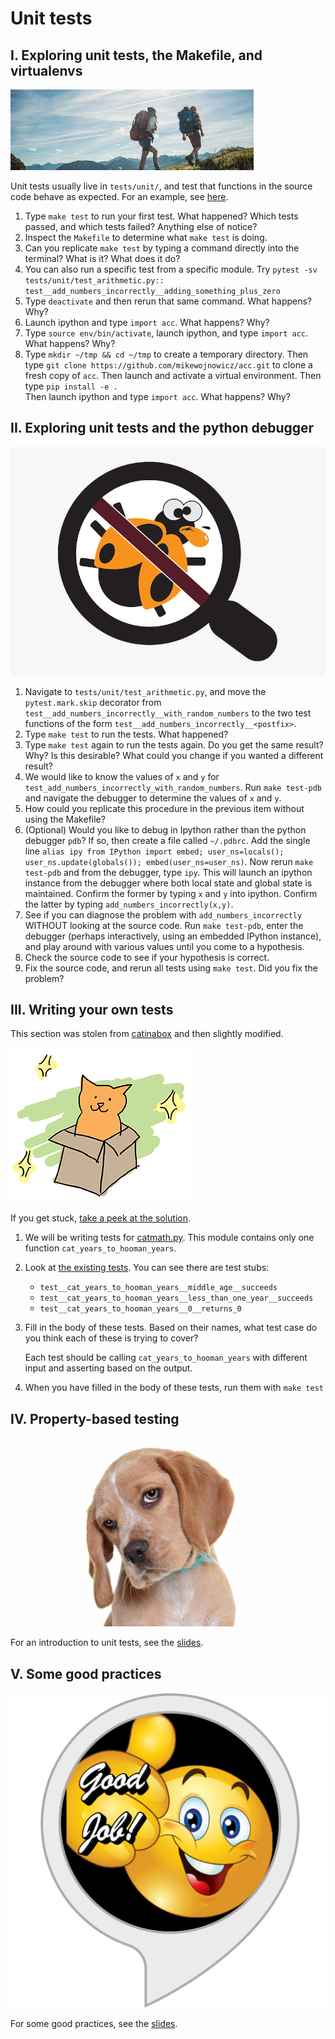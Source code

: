 # Unit tests

## I. Exploring unit tests, the Makefile, and virtualenvs

![explore](../pics/explore.jpeg)

Unit tests usually live in `tests/unit/`, and test that functions in the source code behave as expected.  For an example, see [here](https://github.com/mikewojnowicz/acc/blob/master/tests/unit/test_arithmetic.py).

1. Type `make test` to run your first test.  What happened?  Which tests passed, and which tests failed?  Anything else
of notice?
2. Inspect the `Makefile` to determine what `make test` is doing.   
3. Can you replicate `make test` by typing a command directly into the terminal? What is it? What does it do?
4. You can also run a specific test from a specific module.
Try `pytest -sv tests/unit/test_arithmetic.py:: test__add_numbers_incorrectly__adding_something_plus_zero`
5. Type `deactivate` and then rerun that same command.  What happens?  Why?   
6. Launch ipython and type `import acc`.  What happens?  Why?
7. Type `source env/bin/activate`, launch ipython, and type `import acc`.  What happens? Why?
8. Type `mkdir ~/tmp && cd ~/tmp` to create a temporary directory.  Then type `git clone https://github.com/mikewojnowicz/acc.git` to clone a fresh copy of `acc`.  Then launch and activate a virtual environment.   Then type `pip install -e .`  
Then launch ipython and type `import acc`.  What happens?  Why?

## II. Exploring unit tests and the python debugger


![debug](../pics/debug.png)

1. Navigate to `tests/unit/test_arithmetic.py`, and move the `pytest.mark.skip` decorator from ` test__add_numbers_incorrectly__with_random_numbers` to  the two test functions of the form `test__add_numbers_incorrectly__<postfix>`.
2. Type `make test` to run the tests.  What happened?  
3. Type `make test` again to run the tests again.  Do you get the same result?   Why? Is this desirable?  What could you change if you wanted a different result?
5. We would like to know the values of `x` and `y` for `test_add_numbers_incorrectly_with_random_numbers`.  Run `make test-pdb` and navigate the debugger to determine the values of `x` and `y`.  
4. How could you replicate this procedure in the previous item without using the Makefile?
5. (Optional) Would you like to debug in Ipython rather than the python debugger `pdb`?   If so, then create a file called `~/.pdbrc`.  Add the single line `alias ipy from IPython import embed; user_ns=locals(); user_ns.update(globals()); embed(user_ns=user_ns)`.  Now rerun `make test-pdb` and from the debugger, type `ipy`.  This will launch an ipython instance from the debugger where both local state and global state is maintained.  Confirm the former by typing `x` and `y` into ipython.  Confirm the latter by typing `add_numbers_incorrectly(x,y)`.
6. See if you can diagnose the problem with `add_numbers_incorrectly` WITHOUT looking at the source code.  Run `make test-pdb`,
enter the debugger (perhaps interactively, using an embedded IPython instance), and play around with various values until you come to a hypothesis.
7. Check the source code to see if your hypothesis is correct.
8. Fix the source code, and rerun all tests using `make test`.   Did you fix the problem?

## III.  Writing your own tests 

This section was stolen from [catinabox](https://github.com/keeppythonweird/catinabox) and then slightly modified.

![catinabox](../pics/catinabox.png)


If you get stuck, [take a peek at the solution](../solutions/test_catmath.py).

1. We will be writing tests for [catmath.py](../src/acc/catmath.py).
   This module contains only one function ```cat_years_to_hooman_years```.

2. Look at [the existing tests](../tests/unit/test_catmath.py). You can see there
   are test stubs:
   
   * ```test__cat_years_to_hooman_years__middle_age__succeeds```
   * ```test__cat_years_to_hooman_years__less_than_one_year__succeeds```
   * ```test__cat_years_to_hooman_years__0__returns_0```
   
3. Fill in the body of these tests. Based on their names, what test case do
   you think each of these is trying to cover?
   
   Each test should be calling ```cat_years_to_hooman_years``` with different
   input and asserting based on the output.

4. When you have filled in the body of these tests, run them with `make test`

## IV.  Property-based testing

![dog](../pics/dog.jpeg)

For an introduction to unit tests, see the [slides](../slides/unit_testing.pdf).

## V. Some good practices

![good](../pics/good.png)

For some good practices, see the [slides](../slides/unit_testing.pdf).